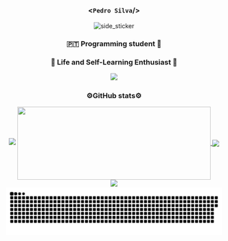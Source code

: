 <div align='center'>

### <`Pedro Silva`/>

<img align="center" width=200px height=200px alt="side_sticker" src="https://cdn.dicionariopopular.com/imagens/numero-nove.gif" />

### 🇵🇹  Programming student 🍩 <br/>
### 🍩 Life and Self-Learning Enthusiast 🍩
  
<img src="https://user-images.githubusercontent.com/73097560/115834477-dbab4500-a447-11eb-908a-139a6edaec5c.gif"> 

### ⚙️GitHub stats⚙️

  <img src="https://user-images.githubusercontent.com/73097560/115834477-dbab4500-a447-11eb-908a-139a6edaec5c.gif"> 
  
<a href="https://github.com/Pepyn0/github-readme-stats">
  <img width=450 height=170 align="center" src="https://github-readme-stats.vercel.app/api?username=PedrolfSilva&theme=solarized-light&show_icons=true&bg_color=0D1117&hide_border=true" />
</a>
<a href="https://github.com/pdr0zin/github-readme-stats">
  <img align="center" src="https://github-readme-stats.vercel.app/api/top-langs/?username=PedrolfSilva&theme=solarized-light&layout=compact&bg_color=0D1117&hide_border=true" />
</a>

<img src="https://user-images.githubusercontent.com/73097560/115834477-dbab4500-a447-11eb-908a-139a6edaec5c.gif"> 

<div>
  <img src="https://github.com/Pepyn0/Pepyn0/raw/output/github-contribution-grid-snake.svg" alt="snake"></center>
</div>
